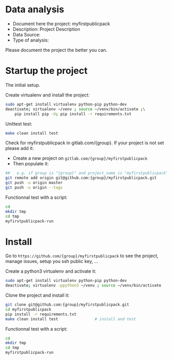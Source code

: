 # Data analysis
- Document here the project: myfirstpublicpack
- Description: Project Description
- Data Source:
- Type of analysis:

Please document the project the better you can.

# Startup the project

The initial setup.

Create virtualenv and install the project:
```bash
sudo apt-get install virtualenv python-pip python-dev
deactivate; virtualenv ~/venv ; source ~/venv/bin/activate ;\
    pip install pip -U; pip install -r requirements.txt
```

Unittest test:
```bash
make clean install test
```

Check for myfirstpublicpack in gitlab.com/{group}.
If your project is not set please add it:

- Create a new project on `gitlab.com/{group}/myfirstpublicpack`
- Then populate it:

```bash
##   e.g. if group is "{group}" and project_name is "myfirstpublicpack"
git remote add origin git@github.com:{group}/myfirstpublicpack.git
git push -u origin master
git push -u origin --tags
```

Functionnal test with a script:

```bash
cd
mkdir tmp
cd tmp
myfirstpublicpack-run
```

# Install

Go to `https://github.com/{group}/myfirstpublicpack` to see the project, manage issues,
setup you ssh public key, ...

Create a python3 virtualenv and activate it:

```bash
sudo apt-get install virtualenv python-pip python-dev
deactivate; virtualenv -ppython3 ~/venv ; source ~/venv/bin/activate
```

Clone the project and install it:

```bash
git clone git@github.com:{group}/myfirstpublicpack.git
cd myfirstpublicpack
pip install -r requirements.txt
make clean install test                # install and test
```
Functionnal test with a script:

```bash
cd
mkdir tmp
cd tmp
myfirstpublicpack-run
```
